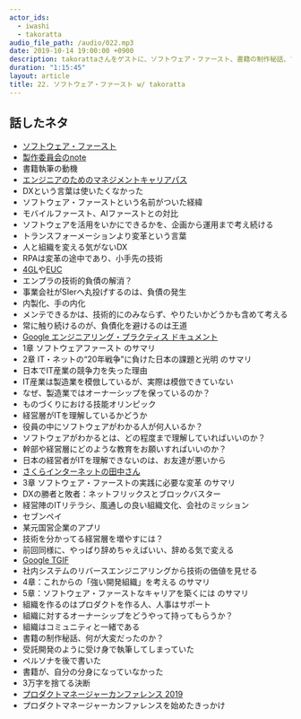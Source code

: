 ```yaml
---
actor_ids:
  - iwashi
  - takoratta
audio_file_path: /audio/022.mp3
date: 2019-10-14 19:00:00 +0900
description: takorattaさんをゲストに、ソフトウェア・ファースト、書籍の制作秘話、プロダクトマネージャーカンファレンスなどについて語っていただいたエピソードです。
duration: "1:15:45"
layout: article
title: 22. ソフトウェア・ファースト w/ takoratta
---
```


## 話したネタ

- [ソフトウェア・ファースト](https://www.nikkeibp.co.jp/atclpubmkt/book/19/P89910/)
- [製作委員会のnote](https://note.mu/softwarefirst) 
- 書籍執筆の動機
- [エンジニアのためのマネジメントキャリアパス](https://www.oreilly.co.jp/books/9784873118482/)
- DXという言葉は使いたくなかった
- ソフトウェア・ファーストという名前がついた経緯
- モバイルファースト、AIファーストとの対比
- ソフトウェアを活用をいかにできるかを、企画から運用まで考え続ける
- トランスフォーメーションより変革という言葉
- 人と組織を変える気がないDX
- RPAは変革の途中であり、小手先の技術
- [4GL](https://ja.wikipedia.org/wiki/4GL)や[EUC](http://e-words.jp/w/EUC-1.html)
- エンプラの技術的負債の解消？
- 事業会社がSIerへ丸投げするのは、負債の発生
- 内製化、手の内化
- メンテできるかは、技術的にのみならず、やりたいかどうかも含めて考える
- 常に触り続けるのが、負債化を避けるのは王道
- [Google エンジニアリング・プラクティス ドキュメント](https://shuuji3.github.io/eng-practices/)
- 1章 ソフトウェアファースト のサマリ
- 2章 IT・ネットの“20年戦争”に負けた日本の課題と光明 のサマリ
- 日本でIT産業の競争力を失った理由
- IT産業は製造業を模倣しているが、実際は模倣できていない
- なぜ、製造業ではオーナーシップを保っているのか？
- ものづくりにおける技能オリンピック
- 経営層がITを理解しているかどうか
- 役員の中にソフトウェアがわかる人が何人いるか？
- ソフトウェアがわかるとは、どの程度まで理解していればいいのか？
- 幹部や経営層にどのような教育をお願いすればいいのか？
- 日本の経営者がITを理解できないのは、お友達が悪いから
- [さくらインターネットの田中さん](https://twitter.com/kunihirotanaka)
- 3章 ソフトウェア・ファーストの実践に必要な変革 のサマリ
- DXの勝者と敗者：ネットフリックスとブロックバスター
- 経営陣のITリテラシ、風通しの良い組織文化、会社のミッション
- セブンペイ
- 某元国営企業のアプリ
- 技術を分かってる経営層を増やすには？
- 前回同様に、やっぱり辞めちゃえばいい、辞める気で変える
- [Google TGIF](https://toyokeizai.net/articles/-/92606)
- 社内システムのリバースエンジニアリングから技術の価値を見せる
- 4章：これからの「強い開発組織」を考える のサマリ
- 5章：ソフトウェア・ファーストなキャリアを築くには のサマリ
- 組織を作るのはプロダクトを作る人、人事はサポート
- 組織に対するオーナーシップをどうやって持ってもらうか？
- 組織はコミュニティと一緒である
- 書籍の制作秘話、何が大変だったのか？
- 受託開発のように受け身で執筆してしまっていた
- ペルソナを後で書いた
- 書籍が、自分の分身になっていなかった
- 3万字を捨てる決断
- [プロダクトマネージャーカンファレンス 2019](https://2019.pmconf.jp)
- プロダクトマネージャーカンファレンスを始めたきっかけ
